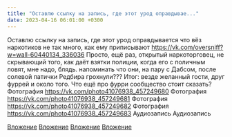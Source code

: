```yaml
---
title: "Оставлю ссылку на запись, где этот урод оправдывае..."
date: 2023-04-16 06:01:00 +0300
---
```


Оставлю ссылку на запись, где этот урод оправдывается что вёз наркотиков не так много, как ему приписывают https://vk.com/oversniff?w=wall-60440134_336036
Просто, ещё раз, открытый наркоторговец, не скрывающий того, как даёт взятки полиции, когда его с поличным ловят, мне надо, блядь. напоминать что они, на пару с Дабсом, после солевой патички Редбира грохнули???
Итог: везде желанный гости, друг фуррей и около того.
Что ещё про фурри сообщество стоит сказать?
Фотография
<a class="vk-attach" href="https://vk.com/photo41076938_457249680">https://vk.com/photo41076938_457249680</a>
Фотография
<a class="vk-attach" href="https://vk.com/photo41076938_457249681">https://vk.com/photo41076938_457249681</a>
Фотография
<a class="vk-attach" href="https://vk.com/photo41076938_457249682">https://vk.com/photo41076938_457249682</a>
Фотография
<a class="vk-attach" href="https://vk.com/photo41076938_457249683">https://vk.com/photo41076938_457249683</a>
Аудиозапись
Аудиозапись

<a class="vk-attach" href="https://vk.com/photo41076938_457249680">Вложение</a>
<a class="vk-attach" href="https://vk.com/photo41076938_457249681">Вложение</a>
<a class="vk-attach" href="https://vk.com/photo41076938_457249682">Вложение</a>
<a class="vk-attach" href="https://vk.com/photo41076938_457249683">Вложение</a>
